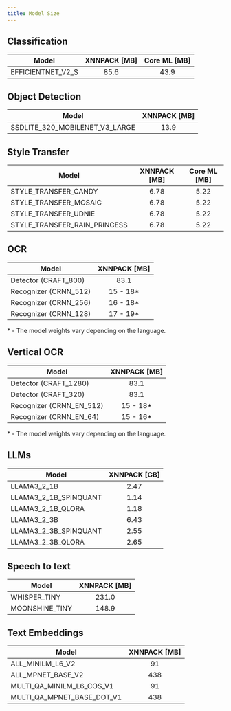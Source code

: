 ```yaml
---
title: Model Size
---
```


## Classification

| Model             | XNNPACK [MB] | Core ML [MB] |
| ----------------- | :----------: | :----------: |
| EFFICIENTNET_V2_S |     85.6     |     43.9     |

## Object Detection

| Model                          | XNNPACK [MB] |
| ------------------------------ | :----------: |
| SSDLITE_320_MOBILENET_V3_LARGE |     13.9     |

## Style Transfer

| Model                        | XNNPACK [MB] | Core ML [MB] |
| ---------------------------- | :----------: | :----------: |
| STYLE_TRANSFER_CANDY         |     6.78     |     5.22     |
| STYLE_TRANSFER_MOSAIC        |     6.78     |     5.22     |
| STYLE_TRANSFER_UDNIE         |     6.78     |     5.22     |
| STYLE_TRANSFER_RAIN_PRINCESS |     6.78     |     5.22     |

## OCR

| Model                 | XNNPACK [MB] |
| --------------------- | :----------: |
| Detector (CRAFT_800)  |     83.1     |
| Recognizer (CRNN_512) |  15 - 18\*   |
| Recognizer (CRNN_256) |  16 - 18\*   |
| Recognizer (CRNN_128) |  17 - 19\*   |

\* - The model weights vary depending on the language.

## Vertical OCR

| Model                    | XNNPACK [MB] |
| ------------------------ | :----------: |
| Detector (CRAFT_1280)    |     83.1     |
| Detector (CRAFT_320)     |     83.1     |
| Recognizer (CRNN_EN_512) |  15 - 18\*   |
| Recognizer (CRNN_EN_64)  |  15 - 16\*   |

\* - The model weights vary depending on the language.

## LLMs

| Model                 | XNNPACK [GB] |
| --------------------- | :----------: |
| LLAMA3_2_1B           |     2.47     |
| LLAMA3_2_1B_SPINQUANT |     1.14     |
| LLAMA3_2_1B_QLORA     |     1.18     |
| LLAMA3_2_3B           |     6.43     |
| LLAMA3_2_3B_SPINQUANT |     2.55     |
| LLAMA3_2_3B_QLORA     |     2.65     |

## Speech to text

| Model          | XNNPACK [MB] |
| -------------- | :----------: |
| WHISPER_TINY   |    231.0     |
| MOONSHINE_TINY |    148.9     |

## Text Embeddings

| Model                      | XNNPACK [MB] |
| -------------------------- | :----------: |
| ALL_MINILM_L6_V2           |      91      |
| ALL_MPNET_BASE_V2          |     438      |
| MULTI_QA_MINILM_L6_COS_V1  |      91      |
| MULTI_QA_MPNET_BASE_DOT_V1 |     438      |

